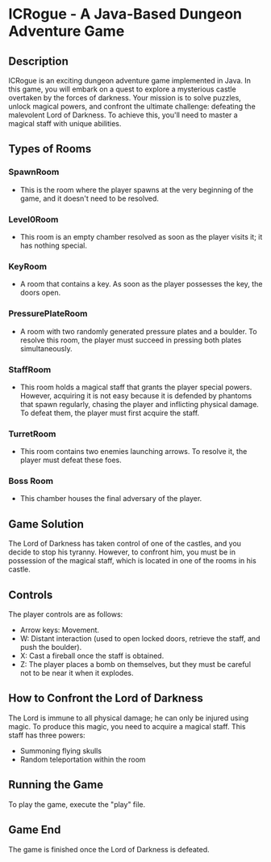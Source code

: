 # ICRogue - A Java-Based Dungeon Adventure Game

## Description

ICRogue is an exciting dungeon adventure game implemented in Java. In this game, you will embark on a quest to explore a mysterious castle overtaken by the forces of darkness. Your mission is to solve puzzles, unlock magical powers, and confront the ultimate challenge: defeating the malevolent Lord of Darkness. To achieve this, you'll need to master a magical staff with unique abilities.

## Types of Rooms

### SpawnRoom
- This is the room where the player spawns at the very beginning of the game, and it doesn't need to be resolved.

### Level0Room
- This room is an empty chamber resolved as soon as the player visits it; it has nothing special.

### KeyRoom
- A room that contains a key. As soon as the player possesses the key, the doors open.

### PressurePlateRoom
- A room with two randomly generated pressure plates and a boulder. To resolve this room, the player must succeed in pressing both plates simultaneously.

### StaffRoom
- This room holds a magical staff that grants the player special powers. However, acquiring it is not easy because it is defended by phantoms that spawn regularly, chasing the player and inflicting physical damage. To defeat them, the player must first acquire the staff.

### TurretRoom
- This room contains two enemies launching arrows. To resolve it, the player must defeat these foes.

### Boss Room
- This chamber houses the final adversary of the player.

## Game Solution

The Lord of Darkness has taken control of one of the castles, and you decide to stop his tyranny. However, to confront him, you must be in possession of the magical staff, which is located in one of the rooms in his castle.

## Controls

The player controls are as follows:
- Arrow keys: Movement.
- W: Distant interaction (used to open locked doors, retrieve the staff, and push the boulder).
- X: Cast a fireball once the staff is obtained.
- Z: The player places a bomb on themselves, but they must be careful not to be near it when it explodes.

## How to Confront the Lord of Darkness

The Lord is immune to all physical damage; he can only be injured using magic. To produce this magic, you need to acquire a magical staff. This staff has three powers:
- Summoning flying skulls
- Random teleportation within the room

## Running the Game

To play the game, execute the "play" file.

## Game End

The game is finished once the Lord of Darkness is defeated.